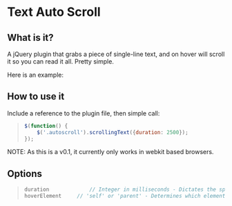 Text Auto Scroll
=================

What is it?
-----------------
A jQuery plugin that grabs a piece of single-line text, and on hover will scroll it so you can read it all. Pretty simple.

Here is an example:


How to use it
-----------------
Include a reference to the plugin file, then simple call:
 > ```javascript
 > $(function() {
 >     $('.autoscroll').scrollingText({duration: 2500});
 > });

NOTE: As this is a v0.1, it currently only works in webkit based browsers.


Options
-----------------
 > ```javascript
 > duration				// Integer in milliseconds - Dictates the speed at which the scrolling animation happens.
 > hoverElement		// 'self' or 'parent' - Determines which element the hover even gets attached to

